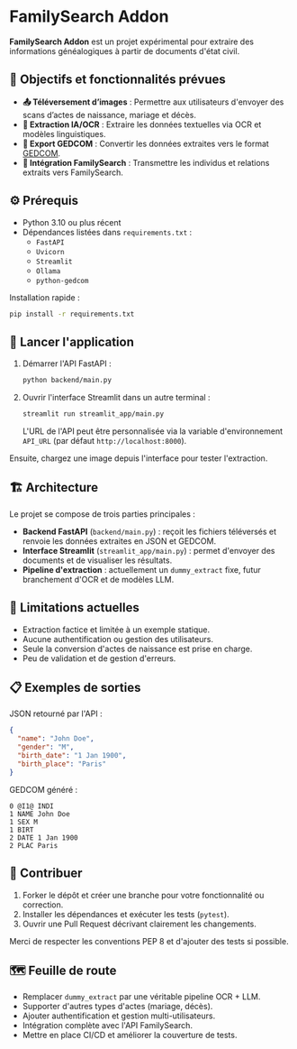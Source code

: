 # FamilySearch Addon

**FamilySearch Addon** est un projet expérimental pour extraire des informations généalogiques à partir de documents d'état civil.

## 🎯 Objectifs et fonctionnalités prévues

- **📤 Téléversement d’images** : Permettre aux utilisateurs d'envoyer des scans d’actes de naissance, mariage et décès.
- **🧠 Extraction IA/OCR** : Extraire les données textuelles via OCR et modèles linguistiques.
- **📄 Export GEDCOM** : Convertir les données extraites vers le format [GEDCOM](https://en.wikipedia.org/wiki/GEDCOM).
- **🔗 Intégration FamilySearch** : Transmettre les individus et relations extraits vers FamilySearch.

## ⚙️ Prérequis

- Python 3.10 ou plus récent
- Dépendances listées dans `requirements.txt` :
  - `FastAPI`
  - `Uvicorn`
  - `Streamlit`
  - `Ollama`
  - `python-gedcom`

Installation rapide :
```bash
pip install -r requirements.txt
```

## 🚀 Lancer l'application

1. Démarrer l'API FastAPI :
   ```bash
   python backend/main.py
   ```
2. Ouvrir l'interface Streamlit dans un autre terminal :
   ```bash
   streamlit run streamlit_app/main.py
   ```

   L'URL de l'API peut être personnalisée via la variable d'environnement
   `API_URL` (par défaut `http://localhost:8000`).

Ensuite, chargez une image depuis l'interface pour tester l'extraction.

## 🏗️ Architecture

Le projet se compose de trois parties principales :

- **Backend FastAPI** (`backend/main.py`) : reçoit les fichiers téléversés et renvoie les données extraites en JSON et GEDCOM.
- **Interface Streamlit** (`streamlit_app/main.py`) : permet d'envoyer des documents et de visualiser les résultats.
- **Pipeline d'extraction** : actuellement un `dummy_extract` fixe, futur branchement d'OCR et de modèles LLM.

## 🚧 Limitations actuelles

- Extraction factice et limitée à un exemple statique.
- Aucune authentification ou gestion des utilisateurs.
- Seule la conversion d'actes de naissance est prise en charge.
- Peu de validation et de gestion d'erreurs.

## 📋 Exemples de sorties

JSON retourné par l'API :

```json
{
  "name": "John Doe",
  "gender": "M",
  "birth_date": "1 Jan 1900",
  "birth_place": "Paris"
}
```

GEDCOM généré :

```
0 @I1@ INDI
1 NAME John Doe
1 SEX M
1 BIRT
2 DATE 1 Jan 1900
2 PLAC Paris
```

## 🤝 Contribuer

1. Forker le dépôt et créer une branche pour votre fonctionnalité ou correction.
2. Installer les dépendances et exécuter les tests (`pytest`).
3. Ouvrir une Pull Request décrivant clairement les changements.

Merci de respecter les conventions PEP 8 et d'ajouter des tests si possible.

## 🗺️ Feuille de route

- Remplacer `dummy_extract` par une véritable pipeline OCR + LLM.
- Supporter d'autres types d'actes (mariage, décès).
- Ajouter authentification et gestion multi-utilisateurs.
- Intégration complète avec l'API FamilySearch.
- Mettre en place CI/CD et améliorer la couverture de tests.
